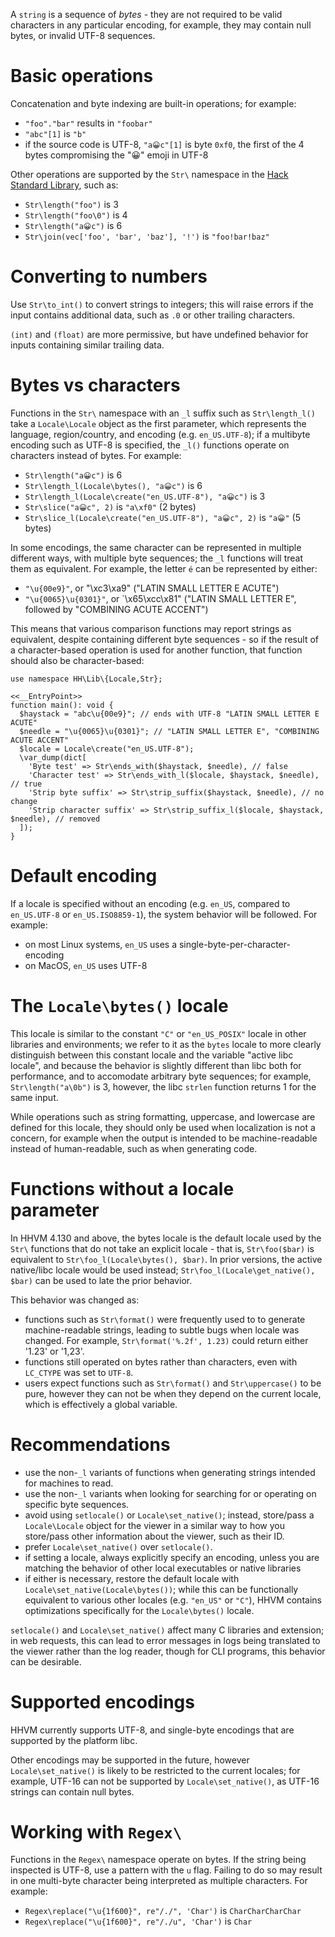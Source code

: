 A `string` is a sequence of *bytes* - they are not required to be valid characters in any particular encoding, 
for example, they may contain null bytes, or invalid UTF-8 sequences.

# Basic operations

Concatenation and byte indexing are built-in operations; for example:

- `"foo"."bar"` results in `"foobar"`
- `"abc"[1]` is `"b"`
- if the source code is UTF-8, `"a😀c"[1]` is byte `0xf0`, the first of the 4 bytes compromising the "😀" emoji in UTF-8

Other operations are supported by the `Str\` namespace in the [Hack Standard Library](/hsl/reference/), such as:

- `Str\length("foo")` is 3
- `Str\length("foo\0")` is 4
- `Str\length("a😀c")` is 6
- `Str\join(vec['foo', 'bar', 'baz'], '!')` is `"foo!bar!baz"`

# Converting to numbers

Use `Str\to_int()` to convert strings to integers; this will raise errors if the input contains additional data, such as `.0` or other trailing characters.

`(int)` and `(float)` are more permissive, but have undefined behavior for inputs containing similar trailing data.

# Bytes vs characters

Functions in the `Str\` namespace with an `_l` suffix such as `Str\length_l()` take a `Locale\Locale` object
as the first parameter, which represents the language, region/country, and encoding (e.g. `en_US.UTF-8`); if a
multibyte encoding such as UTF-8 is specified, the `_l()` functions operate on characters instead of bytes. For
example:

- `Str\length("a😀c")` is 6
- `Str\length_l(Locale\bytes(), "a😀c")` is 6
- `Str\length_l(Locale\create("en_US.UTF-8"), "a😀c")` is 3
- `Str\slice("a😀c", 2)` is `"a\xf0"` (2 bytes)
- `Str\slice_l(Locale\create("en_US.UTF-8"), "a😀c", 2)` is `"a😀"` (5 bytes)

In some encodings, the same character can be represented in multiple different ways, with multiple byte sequences;
the `_l` functions will treat them as equivalent. For example, the letter `é` can be represented by either:

- `"\u{00e9}"`, or "\xc3\xa9" ("LATIN SMALL LETTER E ACUTE")
- `"\u{0065}\u{0301}"`, or `\x65\xcc\x81" ("LATIN SMALL LETTER E", followed by "COMBINING ACUTE ACCENT")

This means that various comparison functions may report strings as equivalent, despite containing different
byte sequences - so if the result of a character-based operation is used for another function, that function
should also be character-based:

```hack character_ops.hack
use namespace HH\Lib\{Locale,Str};

<<__EntryPoint>>
function main(): void {
  $haystack = "abc\u{00e9}"; // ends with UTF-8 "LATIN SMALL LETTER E ACUTE"
  $needle = "\u{0065}\u{0301}"; // "LATIN SMALL LETTER E", "COMBINING ACUTE ACCENT"
  $locale = Locale\create("en_US.UTF-8");
  \var_dump(dict[
    'Byte test' => Str\ends_with($haystack, $needle), // false
    'Character test' => Str\ends_with_l($locale, $haystack, $needle), // true
    'Strip byte suffix' => Str\strip_suffix($haystack, $needle), // no change
    'Strip character suffix' => Str\strip_suffix_l($locale, $haystack, $needle), // removed
  ]);
}
```

# Default encoding

If a locale is specified without an encoding (e.g. `en_US`, compared to `en_US.UTF-8` or `en_US.ISO8859-1`), the system behavior will be followed. For example:
- on most Linux systems, `en_US` uses a single-byte-per-character-encoding
- on MacOS, `en_US` uses UTF-8

# The `Locale\bytes()` locale

This locale is similar to the constant `"C"` or `"en_US_POSIX"` locale in other libraries and environments; we refer to it as the `bytes` locale to more clearly distinguish between this constant locale and the variable "active libc locale", and because the behavior is slightly different than libc both for performance, and to accomodate arbitrary byte sequences; for example, `Str\length("a\0b")` is 3, however, the libc `strlen` function returns 1 for the same input.

While operations such as string formatting, uppercase, and lowercase are defined for this locale, they should
only be used when localization is not a concern, for example when the output is intended to be machine-readable
instead of human-readable, such as when generating code.

# Functions without a locale parameter

In HHVM 4.130 and above, the bytes locale is the default locale used by the `Str\` functions that do not take an explicit locale - that is, `Str\foo($bar)` is equivalent to `Str\foo_l(Locale\bytes(), $bar)`. In prior versions, the active native/libc locale would be used instead; `Str\foo_l(Locale\get_native(), $bar)` can be used to    late the prior behavior.

This behavior was changed as:
- functions such as `Str\format()` were frequently used to to generate machine-readable strings, leading to subtle
  bugs when locale was changed. For example, `Str\format('%.2f', 1.23)` could return either '1.23' or '1,23'.
- functions still operated on bytes rather than characters, even with `LC_CTYPE` was set to `UTF-8`.
- users expect functions such as `Str\format()` and `Str\uppercase()` to be pure, however they can not be when
  they depend on the current locale, which is effectively a global variable.

# Recommendations

- use the non-`_l` variants of functions when generating strings intended for machines to read.
- use the non-`_l` variants when looking for searching for or operating on specific byte sequences.
- avoid using `setlocale()` or `Locale\set_native()`; instead, store/pass a `Locale\Locale` object for the
  viewer in a similar way to how you store/pass other information about the viewer, such as their ID.
- prefer `Locale\set_native()` over `setlocale()`.
- if setting a locale, always explicitly specify an encoding, unless you are matching the behavior of other local executables or native libraries
- if either is necessary, restore the default locale with `Locale\set_native(Locale\bytes())`; while this can be
  functionally equivalent to various other locales (e.g. `"en_US"` or `"C"`), HHVM contains optimizations
  specifically for the `Locale\bytes()` locale.

`setlocale()` and `Locale\set_native()` affect many C libraries and extension; in web requests, this can lead
to error messages in logs being translated to the viewer rather than the log reader, though for CLI programs, this
behavior can be desirable.

# Supported encodings

HHVM currently supports UTF-8, and single-byte encodings that are supported by the platform libc.

Other encodings may be supported in the future, however `Locale\set_native()` is likely to be restricted to
the current locales; for example, UTF-16 can not be supported by `Locale\set_native()`, as UTF-16 strings can
contain null bytes.

# Working with `Regex\`
Functions in the `Regex\` namespace operate on bytes. If the string being inspected is UTF-8, use a pattern with the `u` flag. Failing to do so may result in one multi-byte character being interpreted as multiple characters. For example:

- `Regex\replace("\u{1f600}", re"/./", 'Char')` is `CharCharCharChar`
- `Regex\replace("\u{1f600}", re"/./u", 'Char')` is `Char`